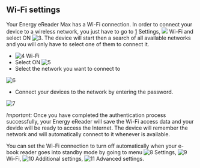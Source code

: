 ## Wi-Fi settings

Your Energy eReader Max has a Wi-Fi connection. In order to connect your device to a wireless network, you just have to go to [1](http://static.energysistem.com/images/manuals/42535/569d0d8721035.jpg) Settings, ![](http://static.energysistem.com/images/manuals/42535/569cd10f940dd.jpg) Wi-Fi and select ON ![3](http://static.energysistem.com/images/manuals/42091/54995472af5d9.jpg). The device will start then a search of all available networks and you will only have to select one of them to connect it.

- ![4](http://static.energysistem.com/images/manuals/42535/569cd10f940dd.jpg) Wi-Fi 
- Select ON ![5](http://static.energysistem.com/images/manuals/42091/54995472af5d9.jpg)
- Select the network you want to connect to

![6](http://static.energysistem.com/images/manuals/42535/569d1480c2fc5.jpg)

- Connect your devices to the network by entering the password.

![7](http://static.energysistem.com/images/manuals/42535/569d13874ab30.jpg)

*Important:* Once you have completed the authentication process successfully, your Energy eReader will save the Wi-Fi access data and your devide will be ready to access the Internet. The device will remember the network and will automatically connect to it whenever is available. 

You can set the Wi-Fi connection to turn off automatically when your e-book reader goes into standby mode by going to menu ![8](http://static.energysistem.com/images/manuals/42535/569d0d8721035.jpg) Settings, ![9](http://static.energysistem.com/images/manuals/42535/569cd10f940dd.jpg) Wi-Fi, ![10](http://static.energysistem.com/images/manuals/42535/59638e1a4f148.jpg) Additional settings, ![11](http://static.energysistem.com/images/manuals/42535/569d0d8721035.jpg) Advanced settings.
